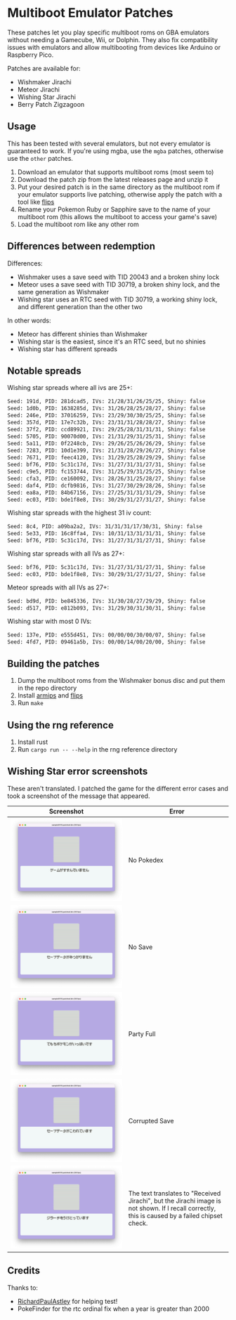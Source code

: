 # Multiboot Emulator Patches

These patches let you play specific multiboot roms on GBA emulators without needing a Gamecube, Wii, or Dolphin. They also fix compatibility issues with emulators and allow multibooting from devices like Arduino or Raspberry Pico.

Patches are available for:

- Wishmaker Jirachi
- Meteor Jirachi
- Wishing Star Jirachi
- Berry Patch Zigzagoon

## Usage

This has been tested with several emulators, but not every emulator is guaranteed to work. If you're using mgba, use the `mgba` patches, otherwise use the `other` patches.

1. Download an emulator that supports multiboot roms (most seem to)
2. Download the patch zip from the latest releases page and unzip it
3. Put your desired patch is in the same directory as the multiboot rom if your emulator supports live patching, otherwise apply the patch with a tool like [flips](https://github.com/Alcaro/Flips)
4. Rename your Pokemon Ruby or Sapphire save to the name of your multiboot rom (this allows the multiboot to access your game's save)
5. Load the multiboot rom like any other rom

## Differences between redemption

Differences:

- Wishmaker uses a save seed with TID 20043 and a broken shiny lock
- Meteor uses a save seed with TID 30719, a broken shiny lock, and the same generation as Wishmaker
- Wishing star uses an RTC seed with TID 30719, a working shiny lock, and different generation than the other two

In other words:

- Meteor has different shinies than Wishmaker
- Wishing star is the easiest, since it's an RTC seed, but no shinies
- Wishing star has different spreads

## Notable spreads

Wishing star spreads where all ivs are 25+:

```
Seed: 191d, PID: 281dcad5, IVs: 21/28/31/26/25/25, Shiny: false
Seed: 1d0b, PID: 1638285d, IVs: 31/26/28/25/28/27, Shiny: false
Seed: 246e, PID: 37016259, IVs: 23/29/30/30/25/25, Shiny: false
Seed: 357d, PID: 17e7c32b, IVs: 23/31/31/28/28/27, Shiny: false
Seed: 37f2, PID: ccd89921, IVs: 29/25/28/31/31/31, Shiny: false
Seed: 5705, PID: 90070d00, IVs: 21/31/29/31/25/31, Shiny: false
Seed: 5a11, PID: 0f2248cb, IVs: 29/26/25/26/26/29, Shiny: false
Seed: 7283, PID: 10d1e399, IVs: 21/31/28/29/26/27, Shiny: false
Seed: 7671, PID: feec4120, IVs: 31/29/25/28/29/29, Shiny: false
Seed: bf76, PID: 5c31c17d, IVs: 31/27/31/31/27/31, Shiny: false
Seed: c9e5, PID: fc153744, IVs: 31/25/29/31/25/25, Shiny: false
Seed: cfa3, PID: ce160092, IVs: 28/26/31/25/28/27, Shiny: false
Seed: daf4, PID: dcfb9816, IVs: 31/27/30/29/28/26, Shiny: false
Seed: ea8a, PID: 84b67156, IVs: 27/25/31/31/31/29, Shiny: false
Seed: ec03, PID: bde1f8e8, IVs: 30/29/31/27/31/27, Shiny: false
```

Wishing star spreads with the highest 31 iv count:

```
Seed: 8c4, PID: a09ba2a2, IVs: 31/31/31/17/30/31, Shiny: false
Seed: 5e33, PID: 16c8ffa4, IVs: 10/31/13/31/31/31, Shiny: false
Seed: bf76, PID: 5c31c17d, IVs: 31/27/31/31/27/31, Shiny: false
```

Wishing star spreads with all IVs as 27+:

```
Seed: bf76, PID: 5c31c17d, IVs: 31/27/31/31/27/31, Shiny: false
Seed: ec03, PID: bde1f8e8, IVs: 30/29/31/27/31/27, Shiny: false
```

Meteor spreads with all IVs as 27+:

```
Seed: bd9d, PID: be845336, IVs: 31/30/28/27/29/29, Shiny: false
Seed: d517, PID: e812b093, IVs: 31/29/30/31/30/31, Shiny: false
```

Wishing star with most 0 IVs:

```
Seed: 137e, PID: e555d451, IVs: 00/00/00/30/00/07, Shiny: false
Seed: 4fd7, PID: 09461a5b, IVs: 00/00/14/00/20/00, Shiny: false
```

## Building the patches

1. Dump the multiboot roms from the Wishmaker bonus disc and put them in the repo directory
2. Install [armips](https://github.com/Kingcom/armips) and [flips](https://github.com/Alcaro/Flips)
3. Run `make`

## Using the rng reference

1. Install rust
2. Run `cargo run -- --help` in the rng reference directory

## Wishing Star error screenshots

These aren't translated. I patched the game for the different error cases and took a screenshot of the message that appeared.

| Screenshot                                                                 | Error                                                                                                                                           |
| -------------------------------------------------------------------------- | ----------------------------------------------------------------------------------------------------------------------------------------------- |
| ![No Pokedex](wishing_star_screenshots/no_pokedex.png)                     | No Pokedex                                                                                                                                      |
| ![No Save](wishing_star_screenshots/no_save.png)                           | No Save                                                                                                                                         |
| ![Party Full](wishing_star_screenshots/party_full.png)                     | Party Full                                                                                                                                      |
| ![Corrupted Save](wishing_star_screenshots/corrupted_save.png)             | Corrupted Save                                                                                                                                  |
| ![Failed chipset check](wishing_star_screenshots/failed_chipset_check.png) | The text translates to "Received Jirachi", but the Jirachi image is not shown. If I recall correctly, this is caused by a failed chipset check. |

## Credits

Thanks to:

- [RichardPaulAstley](https://github.com/RichardPaulAstley) for helping test!
- PokeFinder for the rtc ordinal fix when a year is greater than 2000
